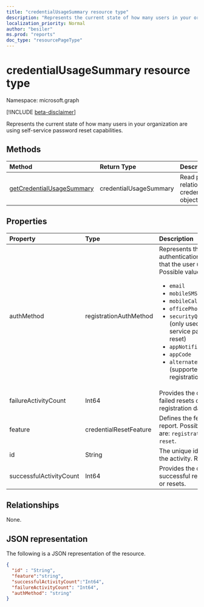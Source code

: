 ```yaml
---
title: "credentialUsageSummary resource type"
description: "Represents the current state of how many users in your organization are using self-service password reset capabilities."
localization_priority: Normal
author: "besiler"
ms.prod: "reports"
doc_type: "resourcePageType"
---
```


# credentialUsageSummary resource type

Namespace: microsoft.graph

[!INCLUDE [beta-disclaimer](../../includes/beta-disclaimer.md)]

Represents the current state of how many users in your organization are using self-service password reset capabilities.

## Methods

| Method       | Return Type | Description |
|:-------------|:------------|:------------|
| [getCredentialUsageSummary](../api/reportroot-getcredentialusagesummary.md) | credentialUsageSummary | Read properties and relationships of a credentialUsageSummary object. |

## Properties

| Property     | Type        | Description |
|:-------------|:------------|:------------|
| authMethod | registrationAuthMethod | Represents the authentication method that the user used. Possible values are:<ul><li>`email`</li><li> `mobileSMS`</li><li> `mobileCall`</li><li>`officePhone`</li><li>`securityQuestion` (only used for self-service password reset)</li><li>`appNotification`</li><li>`appCode`</li><li>`alternateMobileCall` (supported only in registration).</li></ul> |
| failureActivityCount | Int64 | Provides the count of failed resets or registration data. |
| feature | credentialResetFeature | Defines the feature to report. Possible values are: `registration` and `reset`. |
| id | String | The unique identifier for the activity. Read-only. |
| successfulActivityCount | Int64 | Provides the count of successful registrations or resets. |

## Relationships

None.

## JSON representation

The following is a JSON representation of the resource.

<!-- {
  "blockType": "resource",
  "optionalProperties": [

  ],
  "@odata.type": "microsoft.graph.credentialUsageSummary",
  "baseType": "",
  "keyProperty": "id"
}-->

```json
{
  "id" : "String",
  "feature":"string",
  "successfulActivityCount":"Int64",
  "failureActivityCount": "Int64",
  "authMethod": "string"
}
```

<!-- uuid: 16cd6b66-4b1a-43a1-adaf-3a886856ed98
2019-02-04 14:57:30 UTC -->
<!-- {
  "type": "#page.annotation",
  "description": "credentialUsageSummary resource",
  "keywords": "",
  "section": "documentation",
  "tocPath": ""
}-->

